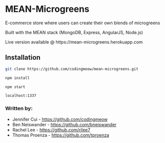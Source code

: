 # MEAN-Microgreens
<p>E-commerce store where users can create their own blends of microgreens</p>
<p>Built with the MEAN stack (MongoDB, Express, AngularJS, Node.js)</p>
<p>Live version available @ https://mean-microgreens.herokuapp.com</p>

## Installation
```bash
git clone https://github.com/codingmeow/mean-microgreens.git
```
```bash
npm install
```
```bash
npm start
```
```bash
localhost:1337
```

### Written by:
+ Jennifer Cui - https://github.com/codingmeow
+ Ben Neiswander - https://github.com/bneiswander
+ Rachel Lee - https://github.com/rjlee7
+ Thomas Proenza - https://github.com/tproenza